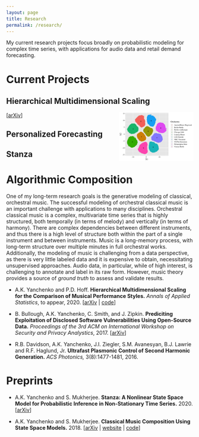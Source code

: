 ```yaml
---
layout: page
title: Research
permalink: /research/
---
```


My current research projects focus broadly on probabilistic modeling for complex time series, with applications for audio data and retail demand forecasting.

# Current Projects

## Hierarchical Multidimensional Scaling

<img align="right" src="X-tsne-tempo2.png" width="200">

[[arXiv](https://arxiv.org/abs/2004.13870)]

## Personalized Forecasting


## Stanza



# Algorithmic Composition

One of my long-term research goals is the generative modeling of classical, orchestral music. The successful modeling of orchestral classical music is an important challenge with applications to many disciplines.  Orchestral classical music is a complex, multivariate time series that is highly structured, both temporally (in terms of melody) and vertically (in terms of harmony).  There are complex dependencies between different instruments, and thus there is a high level of structure both within the part of a single instrument and between instruments.  Music is a long-memory process, with long-term structure over multiple minutes in full orchestral works.  Additionally, the modeling of music is challenging from a data perspective, as there is very little labeled data and it is expensive to obtain, necessitating unsupervised approaches.  Audio data, in particular, while of high interest, is challenging to annotate and label in its raw form. However, music theory provides a source of *ground truth* to assess and validate results.


- A.K. Yanchenko and P.D. Hoff. **Hierarchical Multidimensional Scaling for the Comparison of Musical Performance Styles.** *Annals of Applied Statistics*, to appear, 2020. [[arXiv](https://arxiv.org/abs/2004.13870) \| [code](https://github.com/aky4wn/HMDS)]

- B. Bullough, A.K. Yanchenko, C. Smith, and J. Zipkin. **Prediciting Exploitation of Disclosed Software Vulnerabilities Using Open-Source Data.** *Proceedings of the 3rd ACM on International Workshop on Security and Privacy Analystics*, 2017. [[arXiv](https://arxiv.org/abs/1707.08015)]

- R.B. Davidson, A.K. Yanchenko, J.I. Ziegler, S.M. Avanesyan, B.J. Lawrie and R.F. Haglund, Jr. **Ultrafast Plasmonic Control of Second Harmonic Generation.** *ACS Photonics,* 3(8):1477-1481, 2016.

# Preprints

- A.K. Yanchenko and S. Mukherjee. **Stanza: A Nonlinear State Space Model for Probabilistic Inference in Non-Stationary Time Series.** 2020. [[arXiv](https://arxiv.org/abs/2006.06553)]

- A.K. Yanchenko and S. Mukherjee. **Classical Music Composition Using State Space Models.** 2018.  [[arXiv](https://arxiv.org/abs/1708.03822) \| [website](https://aky4wn.github.io/Classical-Music-Composition-Using-State-Space-Models/) \| [code](https://github.com/aky4wn/Classical-Music-Composition-Using-State-Space-Models)]

